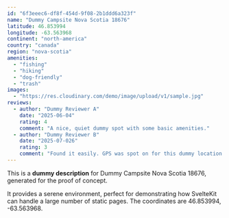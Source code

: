 ```yaml
---
id: "6f3eeec6-df8f-454d-9f08-2b1ddd6a323f"
name: "Dummy Campsite Nova Scotia 18676"
latitude: 46.853994
longitude: -63.563968
continent: "north-america"
country: "canada"
region: "nova-scotia"
amenities:
  - "fishing"
  - "hiking"
  - "dog-friendly"
  - "trash"
images:
  - "https://res.cloudinary.com/demo/image/upload/v1/sample.jpg"
reviews:
  - author: "Dummy Reviewer A"
    date: "2025-06-04"
    rating: 4
    comment: "A nice, quiet dummy spot with some basic amenities."
  - author: "Dummy Reviewer B"
    date: "2025-07-026"
    rating: 3
    comment: "Found it easily. GPS was spot on for this dummy location."
---
```


This is a **dummy description** for Dummy Campsite Nova Scotia 18676, generated for the proof of concept.

It provides a serene environment, perfect for demonstrating how SvelteKit can handle a large number of static pages. The coordinates are 46.853994, -63.563968.
